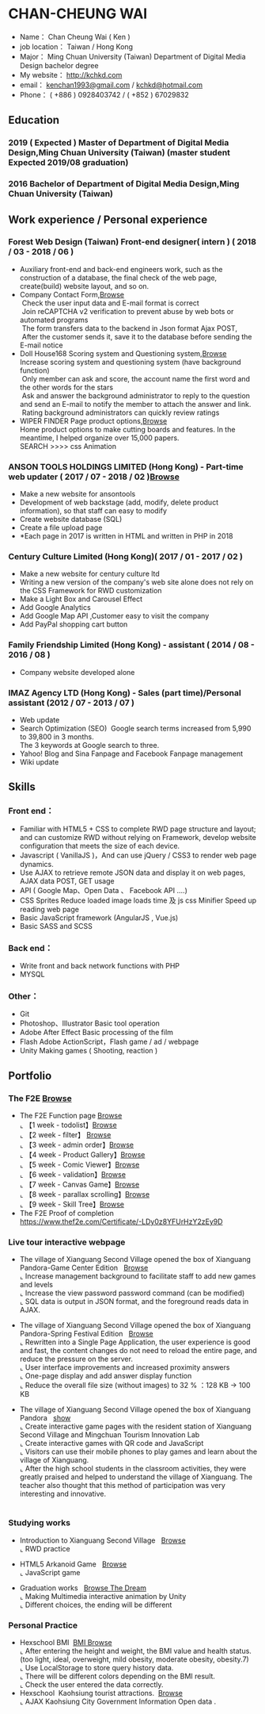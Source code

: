 #  CHAN-CHEUNG WAI 

* Name： Chan Cheung Wai ( Ken )
* job location： Taiwan / Hong Kong
* Major： Ming Chuan University (Taiwan) Department of Digital Media Design bachelor degree <br>
* My website： http://kchkd.com
* email： kenchan1993@gmail.com / kchkd@hotmail.com
* Phone： ( +886 ) 0928403742 / ( +852 ) 67029832

## Education

### 2019 ( Expected ) Master of Department of Digital Media Design,Ming Chuan University (Taiwan)   (master student Expected 2019/08 graduation)
### 2016 Bachelor of Department of Digital Media Design,Ming Chuan University (Taiwan)

## Work experience / Personal experience
### Forest Web Design (Taiwan)  Front-end designer( intern )  ( 2018 / 03 - 2018 / 06 ) 
* Auxiliary front-end and back-end engineers work, such as the construction of a database, the final check of the web page, create(build) website layout, and so on.
* Company Contact Form,<a href="https://www.forestwebs.com.tw/contact.php" target="_blank">Browse</a><br>
  Check the user input data and E-mail format is correct<br>
  Join reCAPTCHA v2 verification to prevent abuse by web bots or automated programs<br>
  The form transfers data to the backend in Json format Ajax POST,<br>
  After the customer sends it, save it to the database before sending the E-mail notice<br>
* Doll House168 Scoring system and Questioning system,<a href="http://www.isex.tw/product_in.php?id=91" target="_blank">Browse</a><br>
  Increase scoring system and questioning system (have background function)<br>
  Only member can ask and score, the account name the first word and the other words for the stars<br>
  Ask and answer the background administrator to reply to the question and send an E-mail to notify the member to attach the answer and   link.<br>
  Rating background administrators can quickly review ratings<br>
* WIPER FINDER Page product options,<a href="http://us.wiperfindersystem.com/ " target="_blank">Browse</a><br>
  Home product options to make cutting boards and features.
  In the meantime, I helped organize over 15,000 papers.<br>
  SEARCH >>>> css Animation<br>
  

### ANSON TOOLS HOLDINGS LIMITED (Hong Kong) - Part-time web updater ( 2017 / 07 - 2018 / 02 )<a href="http://kchkd.com/anson/php" target="_blank">Browse</a>
* Make a new website for ansontools 
* Development of web backstage (add, modify, delete product information), so that staff can easy to modify
* Create website database (SQL)
* Create a file upload page
*  *Each page in 2017 is written in HTML and written in PHP in 2018

### Century Culture Limited (Hong Kong)( 2017 / 01 - 2017 / 02 )
* Make a new website for century culture ltd
* Writing a new version of the company's web site alone does not rely on the CSS Framework for RWD customization
* Make a Light Box and Carousel Effect
* Add Google Analytics 
* Add Google Map API ,Customer easy to visit the company
* Add PayPal shopping cart button

### Family Friendship Limited (Hong Kong)  - assistant ( 2014 / 08 - 2016 / 08 )
* Company website developed alone

###  IMAZ Agency LTD (Hong Kong) - Sales (part time)/Personal assistant (2012 / 07 - 2013 / 07 )
* Web update
* Search Optimization (SEO)
  Google search terms increased from 5,990 to 39,800 in 3 months.<br>
  The 3 keywords at Google search to three.
* Yahoo! Blog and Sina Fanpage and Facebook Fanpage management
* Wiki update

## Skills

### Front end：
* Familiar with HTML5 + CSS to complete RWD page structure and layout; and can customize RWD without relying on Framework, develop website configuration that meets the size of each device.
* Javascript ( VanillaJS )，And can use jQuery / CSS3 to render web page dynamics.
* Use AJAX to retrieve remote JSON data and display it on web pages, AJAX data POST, GET usage
* API ( Google Map、Open Data 、 Facebook API ....) 
* CSS Sprites Reduce loaded image loads time 及  js css Minifier Speed up reading web page 
* Basic JavaScript framework (AngularJS , Vue.js)
* Basic SASS and SCSS
### Back end：
* Write front and back network functions with PHP
* MYSQL
### Other：
* Git
* Photoshop、Illustrator Basic tool operation
* Adobe After Effect Basic processing of the film
* Flash Adobe ActionScript，Flash game / ad / webpage
* Unity Making games ( Shooting, reaction )

## Portfolio
  
### The F2E <a href="https://github.com/hexschool/TheF2E" target="_blank">Browse</a><BR>
- The F2E Function page <a href="http://www.kchkd.com/hexschool/" target="_blank">Browse</a><BR>
  ⌞ 【1 week - todolist】<a href="http://www.kchkd.com/hexschool/no1.todolist/" target="_blank">Browse</a><BR>
  ⌞ 【2 week - filter】  <a href="http://www.kchkd.com/hexschool/no2.filter/" target="_blank">Browse</a><BR>
  ⌞ 【3 week - admin order】<a href="http://www.kchkd.com/hexschool/no3.adminorder/" target="_blank">Browse</a><BR>
  ⌞ 【4 week - Product Gallery】<a href="http://www.kchkd.com/hexschool/no4.product-gallery/" target="_blank">Browse</a><BR>
  ⌞ 【5 week - Comic Viewer】<a href="http://www.kchkd.com/hexschool/no5.comic-viewer/" target="_blank">Browse</a><BR>
  ⌞ 【6 week - validation】<a href="http://www.kchkd.com/hexschool/no6.validation/" target="_blank">Browse</a><BR>
  ⌞ 【7 week - Canvas Game】<a href="http://www.kchkd.com/hexschool/no7.canvas-game/" target="_blank">Browse</a><BR>
  ⌞ 【8 week - parallax scrolling】<a href="http://www.kchkd.com/hexschool/no8.parallax-scrolling/" target="_blank">Browse</a><BR>
  ⌞ 【9 week - Skill Tree】<a href="http://www.kchkd.com/hexschool/no9.skill-tree/" target="_blank">Browse</a><BR>
- The F2E Proof of completion<br>
  <a href="https://www.thef2e.com/Certificate/-LDy0z8YFUrHzY2zEy9D" target="_blank">https://www.thef2e.com/Certificate/-LDy0z8YFUrHzY2zEy9D</a>
  
### Live tour interactive webpage
- The village of Xianguang Second Village opened the box of Xianguang Pandora-Game Center Edition &nbsp; <a href="http://www.kchkd.com/s2/gamecenter/index.php?version=s1" target="_blank">Browse</a><BR>
  ⌞ Increase management background to facilitate staff to add new games and levels<BR>
  ⌞ Increase the view password password command (can be modified)<BR>
  ⌞ SQL data is output in JSON format, and the foreground reads data in AJAX.<BR>
 
- The village of Xianguang Second Village opened the box of Xianguang Pandora-Spring Festival Edition &nbsp; <a href="http://kchkd.com/s2/game2/" target="_blank">Browse</a><BR>
  ⌞ Rewritten into a Single Page Application, the user experience is good and fast, the content changes do not need to reload the entire page, and reduce the pressure on the server.<BR>
  ⌞ User interface improvements and increased proximity answers<BR>
  ⌞ One-page display and add answer display function<BR>
  ⌞ Reduce the overall file size (without images) to 32 % ：128 KB -> 100 KB <BR>
 
- The village of Xianguang Second Village opened the box of Xianguang Pandora &nbsp; <a href="http://kchkd.com/s2/game/" target="_blank">show</a><BR>
  ⌞ Create interactive game pages with the resident station of Xianguang Second Village and Mingchuan Tourism Innovation Lab<BR>
  ⌞ Create interactive games with QR code and JavaScript<BR>
  ⌞ Visitors can use their mobile phones to play games and learn about the village of Xianguang.<BR>
  ⌞ After the high school students in the classroom activities, they were greatly praised and helped to understand the village of Xianguang. The teacher also thought that this method of participation was very interesting and innovative.<br>
  
### Studying works
- Introduction to Xianguang Second Village &nbsp; <a href="http://kchkd.com/sianguang2ndvillage" target="_blank">Browse</a><BR>
  ⌞ RWD practice<BR>
  
- HTML5 Arkanoid Game &nbsp; <a href="http://kchkd.com/html5game" target="_blank">Browse</a><BR>
  ⌞ JavaScript game<BR>

- Graduation works &nbsp; <a href="http://kchkd.com/TheDream" target="_blank">Browse The Dream </a><BR>
  ⌞ Making Multimedia interactive animation by Unity <BR>
  ⌞ Different choices, the ending will be different<BR>

  
### Personal Practice
- Hexschool BMI  <a href="http://kchkd.com/bmi/2.0" target="_blank">BMI Browse</a><BR>
  ⌞ After entering the height and weight, the BMI value and health status.(too light, ideal, overweight, mild obesity, moderate obesity, obesity.7)<BR>
  ⌞ Use LocalStorage to store query history data.<BR>
  ⌞ There will be different colors depending on the BMI result.<br>
  ⌞ Check  the user entered the data correctly.<br>
- Hexschool  Kaohsiung tourist attractions.  <a href="http://www.kchkd.com/kaohsiung-travel/" target="_blank">Browse</a><BR>
  ⌞ AJAX Kaohsiung City Government Information Open data .




